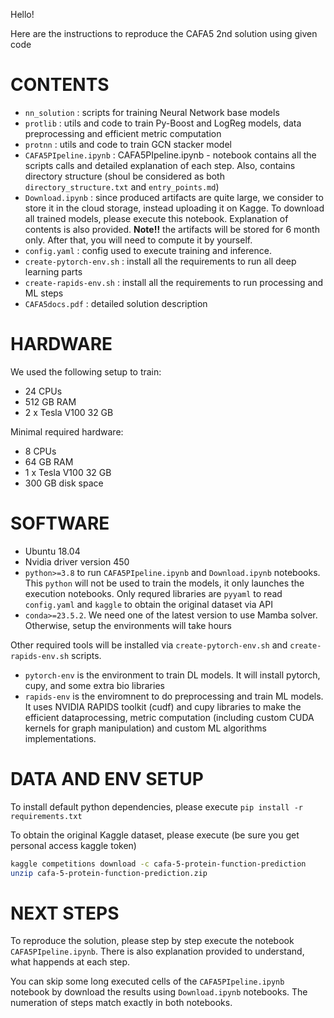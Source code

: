 Hello!

Here are the instructions to reproduce the CAFA5 2nd solution using given code

# CONTENTS

* `nn_solution`                 : scripts for training Neural Network base models
* `protlib`                     : utils and code to train Py-Boost and LogReg models, data preprocessing and efficient metric computation
* `protnn`                      : utils and code to train GCN stacker model
* `CAFA5PIpeline.ipynb`         : CAFA5PIpeline.ipynb - notebook contains all the scripts calls and detailed explanation of each step. Also, contains directory structure (shoul be considered as both `directory_structure.txt` and `entry_points.md`)
* `Download.ipynb`              : since produced artifacts are quite large, we consider to store it in the cloud storage, instead uploading it on Kagge. To download all trained models, please execute this notebook. Explanation of contents is also provided. **Note!!** the artifacts will be stored for 6 month only. After that, you will need to compute it by yourself.
* `config.yaml`                 : config used to execute training and inference. 
* `create-pytorch-env.sh`       : install all the requirements to run all deep learning parts
* `create-rapids-env.sh`        : install all the requirements to run processing and ML steps
* `CAFA5docs.pdf`               : detailed solution description


# HARDWARE 

We used the following setup to train:

* 24 CPUs
* 512 GB RAM
* 2 x Tesla V100 32 GB

Minimal required hardware:
    
* 8 CPUs
* 64 GB RAM
* 1 x Tesla V100 32 GB    
* 300 GB disk space
    
# SOFTWARE

* Ubuntu 18.04
* Nvidia driver version 450 
* `python>=3.8` to run `CAFA5PIpeline.ipynb` and `Download.ipynb` notebooks. This `python` will not be used to train the models, it only launches the execution notebooks. Only requred libraries are `pyyaml` to read `config.yaml` and `kaggle` to obtain the original dataset via API
* `conda>=23.5.2`. We need one of the latest version to use Mamba solver. Otherwise, setup the environments will take hours

Other required tools will be installed via `create-pytorch-env.sh` and `create-rapids-env.sh` scripts. 

* `pytorch-env` is the environment to train DL models. It will install pytorch, cupy, and some extra bio libraries
* `rapids-env` is the enviromnent to do preprocessing and train ML models. It uses NVIDIA RAPIDS toolkit (cudf) and cupy libraries to make the efficient dataprocessing, metric computation (including custom CUDA kernels for graph manipulation) and custom ML algorithms implementations.


# DATA AND ENV SETUP

To install default python dependencies, please execute `pip install -r requirements.txt`

To obtain the original Kaggle dataset, please execute (be sure you get personal access kaggle token)

```bash
kaggle competitions download -c cafa-5-protein-function-prediction
unzip cafa-5-protein-function-prediction.zip
```

# NEXT STEPS

To reproduce the solution, please step by step execute the notebook `CAFA5PIpeline.ipynb`. There is also explanation provided to understand, what happends at each step.

You can skip some long executed cells of the `CAFA5PIpeline.ipynb` notebook by download the results using `Download.ipynb` notebooks. The numeration of steps match exactly in both notebooks.